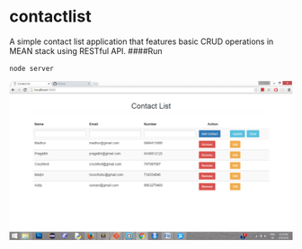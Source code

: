 # contactlist
A simple contact list application that features basic CRUD operations in MEAN stack using RESTful API.
####Run
```javascript
node server
```

![alt tag](https://raw.githubusercontent.com/madhurgarg71/contactlist/master/screenshot.png)
